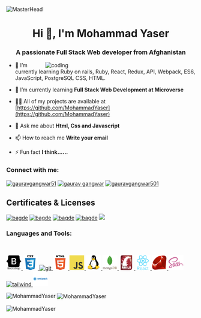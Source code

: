 ![MasterHead](https://images.squarespace-cdn.com/content/v1/60479868292a5d29e69ac6b9/023f904a-d3ca-496c-9afb-9745b2d7b503/Basics+of+Video+Coding.gif?format=1000w)
<h1 align="center">Hi 👋, I'm Mohammad Yaser</h1>
<h3 align="center">A passionate Full Stack Web developer from Afghanistan</h3>
<img align="right" alt="coding" width="400" src="https://mycannabisaccountant.com/wp-content/uploads/2022/02/e87c5693979173.5e7f9c4d14e64.gif">

- 🌱 I’m currently learning  Ruby on rails, Ruby, React, Redux, API, Webpack, ES6, JavaScript, PostgreSQL CSS, HTML.<br/>

- 🌱 I’m currently learning **Full Stack Web Development at Microverse**

- 👨‍💻 All of my projects are available at [https://github.com/MohammadYaser](https://github.com/MohammadYaser)

- 💬 Ask me about **Html, Css and Javascript**

- 📫 How to reach me **Write your email**

- ⚡ Fun fact **I think......**

<h3 align="left">Connect with me:</h3>
<p align="left">
<a href="your twitter" target="blank"><img align="center" src="https://raw.githubusercontent.com/rahuldkjain/github-profile-readme-generator/master/src/images/icons/Social/twitter.svg" alt="gauravgangwar51" height="30" width="40" /></a>
<a href="your linkdin" target="blank"><img align="center" src="https://raw.githubusercontent.com/rahuldkjain/github-profile-readme-generator/master/src/images/icons/Social/linked-in-alt.svg" alt="gaurav gangwar" height="30" width="40" /></a>
<a href="your hacherrank" target="blank"><img align="center" src="https://raw.githubusercontent.com/rahuldkjain/github-profile-readme-generator/master/src/images/icons/Social/hackerrank.svg" alt="gauravgangwar501" height="30" width="40" /></a>
</p>

## Certificates & Licenses
[<img alt="bagde" src="https://api.accredible.com/v1/frontend/credential_website_embed_image/badge/62774143" />]()
[<img alt="bagde" src="https://api.accredible.com/v1/frontend/credential_website_embed_image/badge/65926299" />]()
[<img alt="bagde" src="https://api.accredible.com/v1/frontend/credential_website_embed_image/badge/67898367" />]()
[<img alt="bagde" src="https://api.accredible.com/v1/frontend/credential_website_embed_image/badge/70557146" />]()
[<img src="./assets/ror-badge.png" width="200">]()
<h3 align="left">Languages and Tools:</h3>
<br/>
<p align="left"> <a href="https://getbootstrap.com" target="_blank" rel="noreferrer"> <img src="https://raw.githubusercontent.com/devicons/devicon/master/icons/bootstrap/bootstrap-plain-wordmark.svg" alt="bootstrap" width="40" height="40"/> </a> <a href="https://www.w3schools.com/css/" target="_blank" rel="noreferrer"> <img src="https://raw.githubusercontent.com/devicons/devicon/master/icons/css3/css3-original-wordmark.svg" alt="css3" width="40" height="40"/> </a> <a href="https://git-scm.com/" target="_blank" rel="noreferrer"> <img src="https://www.vectorlogo.zone/logos/git-scm/git-scm-icon.svg" alt="git" width="40" height="40"/> </a> <a href="https://www.w3.org/html/" target="_blank" rel="noreferrer"> <img src="https://raw.githubusercontent.com/devicons/devicon/master/icons/html5/html5-original-wordmark.svg" alt="html5" width="40" height="40"/> </a> <a href="https://developer.mozilla.org/en-US/docs/Web/JavaScript" target="_blank" rel="noreferrer"> <img src="https://raw.githubusercontent.com/devicons/devicon/master/icons/javascript/javascript-original.svg" alt="javascript" width="40" height="40"/> </a> <a href="https://www.linux.org/" target="_blank" rel="noreferrer"> <img src="https://raw.githubusercontent.com/devicons/devicon/master/icons/linux/linux-original.svg" alt="linux" width="40" height="40"/> </a> <a href="https://www.mongodb.com/" target="_blank" rel="noreferrer"> <img src="https://raw.githubusercontent.com/devicons/devicon/master/icons/mongodb/mongodb-original-wordmark.svg" alt="mongodb" width="40" height="40"/> </a> <a href="https://rubyonrails.org" target="_blank" rel="noreferrer"> <img src="https://raw.githubusercontent.com/devicons/devicon/master/icons/rails/rails-original-wordmark.svg" alt="rails" width="40" height="40"/> </a> <a href="https://reactjs.org/" target="_blank" rel="noreferrer"> <img src="https://raw.githubusercontent.com/devicons/devicon/master/icons/react/react-original-wordmark.svg" alt="react" width="40" height="40"/> </a> <a href="https://www.ruby-lang.org/en/" target="_blank" rel="noreferrer"> <img src="https://raw.githubusercontent.com/devicons/devicon/master/icons/ruby/ruby-original.svg" alt="ruby" width="40" height="40"/> </a> <a href="https://sass-lang.com" target="_blank" rel="noreferrer"> <img src="https://raw.githubusercontent.com/devicons/devicon/master/icons/sass/sass-original.svg" alt="sass" width="40" height="40"/> </a> <a href="https://tailwindcss.com/" target="_blank" rel="noreferrer"> <img src="https://www.vectorlogo.zone/logos/tailwindcss/tailwindcss-icon.svg" alt="tailwind" width="40" height="40"/> </a> <a href="https://webpack.js.org" target="_blank" rel="noreferrer"> <img src="https://raw.githubusercontent.com/devicons/devicon/d00d0969292a6569d45b06d3f350f463a0107b0d/icons/webpack/webpack-original-wordmark.svg" alt="webpack" width="40" height="40"/> </a> </p

<p><img align="left" src="https://github-readme-stats.vercel.app/api/top-langs?username=MohammadYaser&show_icons=true&locale=en&layout=compact" alt="MohammadYaser" /></p>

<p>&nbsp;<img align="center" src="https://github-readme-stats.vercel.app/api?username=MohammadYaser&show_icons=true&locale=en" alt="MohammadYaser" /></p>

<p><img align="center" src="https://github-readme-streak-stats.herokuapp.com/?user=MohammadYaser&" alt="MohammadYaser" /></p>

